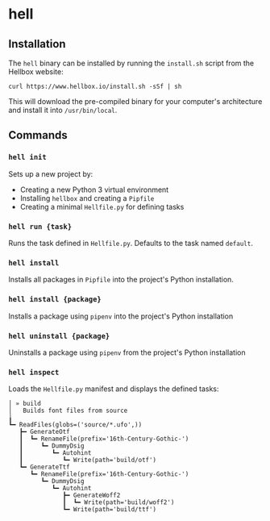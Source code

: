 # hell

## Installation

The `hell` binary can be installed by running the `install.sh` script from the Hellbox website:

```shell
curl https://www.hellbox.io/install.sh -sSf | sh
```

This will download the pre-compiled binary for your computer's architecture and install it into `/usr/bin/local`.

## Commands

### `hell init`

Sets up a new project by:

* Creating a new Python 3 virtual environment
* Installing `hellbox` and creating a `Pipfile`
* Creating a minimal `Hellfile.py` for defining tasks

### `hell run {task}`

Runs the task defined in `Hellfile.py`. Defaults to the task named `default`.

### `hell install`

Installs all packages in `Pipfile` into the project's Python installation.

### `hell install {package}`

Installs a package using `pipenv` into the project's Python installation

### `hell uninstall {package}`

Uninstalls a package using `pipenv` from the project's Python installation

### `hell inspect`

Loads the `Hellfile.py` manifest and displays the defined tasks:

```
│ » build
│   Builds font files from source
╽
┗━ ReadFiles(globs=('source/*.ufo',))
   ┣━ GenerateOtf
   ┃  ┗━ RenameFile(prefix='16th-Century-Gothic-')
   ┃     ┗━ DummyDsig
   ┃        ┗━ Autohint
   ┃           ┗━ Write(path='build/otf')
   ┗━ GenerateTtf
      ┗━ RenameFile(prefix='16th-Century-Gothic-')
         ┗━ DummyDsig
            ┗━ Autohint
               ┣━ GenerateWoff2
               ┃  ┗━ Write(path='build/woff2')
               ┗━ Write(path='build/ttf')
```
